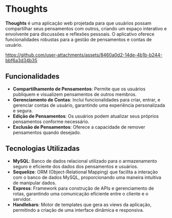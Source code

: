 # Thoughts

**Thoughts** é uma aplicação web projetada para que usuários possam compartilhar seus pensamentos com outros, criando um espaço interativo e envolvente para discussões e reflexões pessoais. O aplicativo oferece funcionalidades robustas para a gestão de pensamentos e contas de usuário.

https://github.com/user-attachments/assets/8460a0d2-14de-4b1b-b244-bbf6a3d34b35

## Funcionalidades

- **Compartilhamento de Pensamentos**: Permite que os usuários publiquem e visualizem pensamentos de outros membros.
- **Gerenciamento de Contas**: Inclui funcionalidades para criar, entrar, e gerenciar contas de usuário, garantindo uma experiência personalizada e segura.
- **Edição de Pensamentos**: Os usuários podem atualizar seus próprios pensamentos conforme necessário.
- **Exclusão de Pensamentos**: Oferece a capacidade de remover pensamentos quando desejado.

## Tecnologias Utilizadas

- **MySQL**: Banco de dados relacional utilizado para o armazenamento seguro e eficiente dos dados dos pensamentos e usuários.
- **Sequelize**: ORM (Object-Relational Mapping) que facilita a interação com o banco de dados MySQL, proporcionando uma maneira intuitiva de manipular dados.
- **Express**: Framework para construção de APIs e gerenciamento de rotas, garantindo uma comunicação eficiente entre o cliente e o servidor.
- **Handlebars**: Motor de templates que gera as views da aplicação, permitindo a criação de uma interface dinâmica e responsiva.
